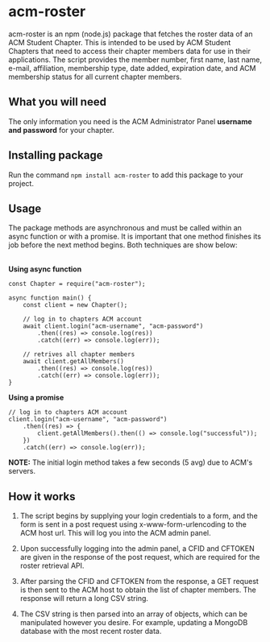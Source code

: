 # acm-roster
acm-roster is an npm (node.js) package that fetches the roster data of an ACM Student Chapter. This is intended to be used by ACM Student Chapters that need to access their chapter members data for use in their applications. The script provides the member number, first name, last name, e-mail, affiliation, membership type, date added, expiration date, and ACM membership status for all current chapter members.

## What you will need
The only information you need is the ACM Administrator Panel **username and password** for your chapter.

## Installing package
Run the command `npm install acm-roster` to add this package to your project.

## Usage
The package methods are asynchronous and must be called within an async function or with a promise. It is important that one method finishes its job before the next method begins. Both techniques are show below:<br><br>

**Using async function**
```
const Chapter = require("acm-roster");

async function main() {
	const client = new Chapter();

	// log in to chapters ACM account
	await client.login("acm-username", "acm-password")
		.then((res) => console.log(res))
		.catch((err) => console.log(err));

	// retrives all chapter members
	await client.getAllMembers()
		.then((res) => console.log(res))
		.catch((err) => console.log(err));
}
```

**Using a promise**
```
// log in to chapters ACM account
client.login("acm-username", "acm-password")
	.then((res) => {
		client.getAllMembers().then(() => console.log("successful"));
	})
	.catch((err) => console.log(err));
```
**NOTE:** The initial login method takes a few seconds (5 avg) due to ACM's servers.<br>
## How it works
1. The script begins by supplying your login credentials to a form, and the form is sent in a post request using x-www-form-urlencoding to the ACM host url. This will log you into the ACM admin panel.

2. Upon successfully logging into the admin panel, a CFID and CFTOKEN are given in the response of the post request, which are required for the roster retrieval API.

3. After parsing the CFID and CFTOKEN from the response, a GET request is then sent to the ACM host to obtain the list of chapter members. The response will return a long CSV string.

4. The CSV string is then parsed into an array of objects, which can be manipulated however you desire. For example, updating a MongoDB database with the most recent roster data.
